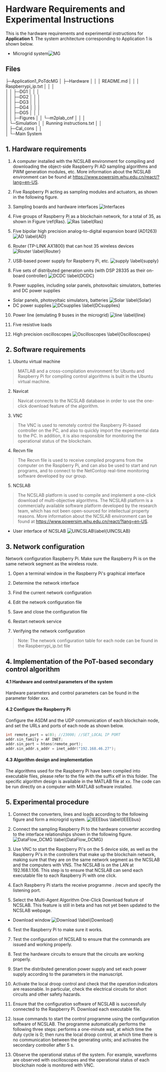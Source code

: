 ﻿# Hardware Requirements and Experimental Instructions

This is the hardware requirements and experimental instructions for **Application 1**. The system architecture corresponding to Application 1 is shown below.

* Microgrid system![MG](https://raw.githubusercontent.com/blockchainer01/Software_platform_PoT/main/Figures/1-IMG_7883.JPG)

## Files


├─Application1_PoTdcMG
│  ├─Hardware
│  │  │  README.md
│  │  │  Raspberrypi_ip.txt
│  │  │  
│  │  ├─DG1
│  │  │      
│  │  ├─DG2
│  │  │      
│  │  ├─DG3
│  │  │      
│  │  ├─DG4
│  │  │      
│  │  ├─DG5
│  │  │      
│  │  ├─Figures
│  │  └─m2plab_cnf
│  │      │  
│  └─Simulation
│      │  Running instructions.txt
│      │  
│      ├─Cal_cons
│      │      
│      └─Main System



## 1. Hardware requirements

1) A computer installed with the NCSLAB environment for compiling and downloading the object-side Raspberry Pi AD sampling algorithms and PWM generation modules, etc. More information about the NCSLAB environment can be found at https://www.powersim.whu.edu.cn/react/?lang=en-US.

2) Five Raspberry Pi acting as sampling modules and actuators, as shown in the following figure.


3) Sampling boards and hardware interfaces
![Interfaces](https://github.com/blockchainer01/Software_platform_PoT/blob/main/Figures/2-Interface.png?raw=true)

4) Five groups of Raspberry Pi as a blockchain network, for a total of 35, as shown in Figure \ref{Ras}.
![Ras \label{Ras}](https://raw.githubusercontent.com/blockchainer01/Software_platform_PoT/main/Figures/Raspberry_Pis.jpg)

5) Five bipolar high precision analog-to-digital expansion board (AD1263)
![AD \label{AD}](https://github.com/blockchainer01/Software_platform_PoT/blob/main/Figures/4-AD263.png?raw=true)


6) Router (TP-LINK AX1800) that can host 35 wireless devices
![Router \label{Router}](https://github.com/blockchainer01/Software_platform_PoT/blob/main/Figures/5-Router.jpg?raw=true)


7) USB-based power supply for Raspberry Pi, etc.
![supply \label{supply}](https://github.com/blockchainer01/Software_platform_PoT/blob/main/Figures/6-charger.jpg?raw=true)

8) Five sets of distributed generation units (with DSP 28335 as their on-board controller)
![DCDC \label{DCDC}](https://github.com/blockchainer01/Software_platform_PoT/blob/main/Figures/7-converters.jpg?raw=true)

9) Power supplies, including solar panels, photovoltaic simulators, batteries and DC power supplies
- Solar panels, photovoltaic simulators, batteries
![Solar \label{Solar}](https://github.com/blockchainer01/Software_platform_PoT/blob/main/Figures/8-IMG_20231114_151932.jpg?raw=true)
- DC power supplies
![DCsupplies \label{DCsupplies}](https://github.com/blockchainer01/Software_platform_PoT/blob/main/Figures/9-IMG_20210415_104841.jpg?raw=true)

10) Power line (emulating 9 buses in the microgrid)
![line \label{line}](https://github.com/blockchainer01/Software_platform_PoT/blob/main/Figures/10-IMG_20231114_173637.jpg?raw=true)

11) Five resistive loads

12) High precision oscilloscopes
![Oscilloscopes \label{Oscilloscopes}](https://github.com/blockchainer01/Software_platform_PoT/blob/main/Figures/11-IMG_20231109_234915.jpg?raw=true)

## 2. Software requirements

1) Ubuntu virtual machine
> MATLAB and a cross-compilation environment for Ubuntu and Raspberry Pi for compiling control algorithms is built in the Ubuntu virtual machine.

2) Navicat
> Navicat connects to the NCSLAB database in order to use the one-click download feature of the algorithm.

3) VNC
> The VNC is used to remotely control the Raspberry Pi-based controller on the PC, and also to quickly import the experimental data to the PC. In addition, it is also responsible for monitoring the operational status of the blockchain.

4) Recvn file
> The Recvn file is used to receive compiled programs from the computer on the Raspberry Pi, and can also be used to start and run programs, and to connect to the NetContop real-time monitoring software developed by our group.

5) NCSLAB

> The NCSLAB platform is used to compile and implement a one-click download of multi-objective algorithms. The NCSLAB platform is a commercially available software platform developed by the research team, which has not been open-sourced for intellectual property reasons. More information about the NCSLAB environment can be found at https://www.powersim.whu.edu.cn/react/?lang=en-US.
- User interface of NCSLAB
![UINCSLAB\label{UINCSLAB}](https://github.com/blockchainer01/Software_platform_PoT/blob/main/Figures/12-NCSLAB_interface.png?raw=true)

## 3. Network configuration 

Network configuration Raspberry Pi. Make sure the Raspberry Pi is on the same network segment as the wireless route.

1) Open a terminal window in the Raspberry Pi's graphical interface

2) Determine the network interface

3) Find the current network configuration

4) Edit the network configuration file

5) Save and close the configuration file

6) Restart network service

7) Verifying the network configuration

> Note: The network configuration table for each node can be found in the Raspberrypi_ip.txt file

## 4. Implementation of the PoT-based secondary control algorithm

#### 4.1 Hardware and control parameters of the system

Hardware parameters and control parameters can be found in the parameter folder xxx.

#### 4.2 Configure the Raspberry Pi
Configure the ASDM and the UDP communication of each blockchain node, and set the URLs and ports of each node as shown below.
``` c
int remote_port = u(0); //23000; //SET_LOCAL IP PORT
addr.sin_family = AF INET;
addr.sin_port = htons(remote_port);
addr.sin_addr.s_addr = inet_addr("192.168.46.27");
```

####  4.3 Algorithm design and implementation

The algorithms used for the Raspberry Pi have been compiled into executable files, please refer to the file with the suffix elf in this folder. The specific algorithm design is available in the MATLAB file at xx. The code can be run directly on a computer with MATLAB software installed.

## 5. Experimental procedure

1) Connect the converters, lines and loads according to the following figure and form a microgrid system.
![IEEEbus \label{IEEEbus}](https://github.com/blockchainer01/Software_platform_PoT/blob/main/Figures/Fig16.png?raw=true)

2) Connect the sampling Raspberry Pi to the hardware converter according to the interface relationships shown in the following figure.
![DataFlow_DCMG \label{DataFlow_DCMG}](https://github.com/blockchainer01/Software_platform_PoT/blob/main/Figures/Fig17_DataFlow_DCMG.png?raw=true)

3) Use VNC to start the Raspberry Pi's on the 5 device side, as well as the Raspberry Pi's in the controllers that make up the blockchain network, making sure that they are on the same network segment as the NCSLAB and the computers with VNS. The NCSLAB is on the LAN at 192.168.1.106. This step is to ensure that NCSLAB can send each executable file to each Raspberry Pi with one click.

4) Each Raspberry Pi starts the receive programme . /recvn and specify the listening port.

5) Select the Multi-Agent Algorithm One-Click Download feature of NCSLAB.  This feature is still in beta and has not yet been updated to the NCSLAB webpage.
- Download window
![Download \label{Download}](https://github.com/blockchainer01/Software_platform_PoT/blob/main/Figures/Fig15.jpg?raw=true)

6) Test the Raspberry Pi to make sure it works.

7) Test the configuration of NCSLAB to ensure that the commands are issued and working properly.

8) Test the hardware circuits to ensure that the circuits are working properly.

9) Start the distributed generation power supply and set each power supply according to the parameters in the manuscript.

10) Activate the local droop control and check that the operation indicators are reasonable. In particular, check the electrical circuits for short circuits and other safety hazards.

11) Ensure that the configuration software of NCSLAB is successfully connected to the Raspberry Pi. Download each executable file.

12) Issue commands to start the control programme using the configuration software of NCSLAB. The programme automatically performs the following three steps: performs a one-minute wait, at which time the duty cycle is 0; then runs the local droop control, at which time there is no communication between the generating units; and activates the secondary controller after 5 s.

13) Observe the operational status of the system. For example, waveforms are observed with oscilloscopes and the operational status of each blockchain node is monitored with VNC.
